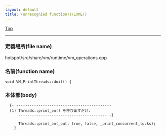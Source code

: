 ```yaml
---
layout: default
title: (unrecognied function)(FIXME!)
---
```

[Top](../index.html)

--- 
### 定義場所(file name)
hotspot/src/share/vm/runtime/vm_operations.cpp

### 名前(function name)
```
void VM_PrintThreads::doit() {
```

### 本体部(body)
```
  {- -------------------------------------------
  (1) Threads::print_on() を呼び出すだけ.
      ---------------------------------------- -}

	  Threads::print_on(_out, true, false, _print_concurrent_locks);
	}
	
```


